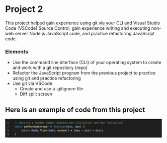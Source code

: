 # Project 2

This project helped gain experience using git via your CLI and Visual Studio Code (VSCode) Source Control, gain experience writing and executing non-web server Node.js JavaScript code, and practice refactoring JavaScript code.

### Elements

- Use the command line interface (CLI) of your operating system to create and work with a git repository (repo)
- Refactor the JavaScript program from the previous project to practice using git and practice refactoring
- Use git via VSCode
  * Create and use a .gitignore file
  * Diff split screen

## Here is an example of code from this project

![Screenshot of p2-expressions.js](https://github.com/nataleeirwin/cit281-p2/blob/main/p2%20files/example%20of%20code%20for%20p2.png)
